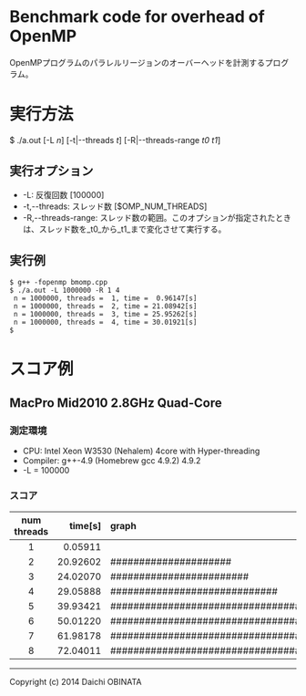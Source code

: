 Benchmark code for overhead of OpenMP
====

OpenMPプログラムのパラレルリージョンのオーバーヘッドを計測するプログラム。

# 実行方法

$ ./a.out \[-L _n_\] \[-t|--threads _t_\] \[-R|--threads-range _t0_ _t1_\]

## 実行オプション

* -L: 反復回数 [100000]
* -t,--threads: スレッド数 [$OMP\_NUM\_THREADS]
* -R,--threads-range: スレッド数の範囲。このオプションが指定されたときは、スレッド数を_t0_から_t1_まで変化させて実行する。

## 実行例

```sh:
$ g++ -fopenmp bmomp.cpp
$ ./a.out -L 1000000 -R 1 4
 n = 1000000, threads =  1, time =  0.96147[s]
 n = 1000000, threads =  2, time = 21.08942[s]
 n = 1000000, threads =  3, time = 25.95262[s]
 n = 1000000, threads =  4, time = 30.01921[s]
$
```

# スコア例

## MacPro Mid2010 2.8GHz Quad-Core

### 測定環境
* CPU: Intel Xeon W3530 (Nehalem) 4core with Hyper-threading
* Compiler: g++-4.9 (Homebrew gcc 4.9.2) 4.9.2
* -L = 100000

### スコア
| num threads | time[s]  | graph                                                                    |
|:-----------:|---------:|:-------------------------------------------------------------------------|
|  1          |  0.05911 |                                                                          |
|  2          | 20.92602 | #####################                                                    |
|  3          | 24.02070 | ########################                                                 |
|  4          | 29.05888 | #############################                                            |
|  5          | 39.93421 | ########################################                                 |
|  6          | 50.01220 | ##################################################                       |
|  7          | 61.98178 | ##############################################################           |
|  8          | 72.04011 | ######################################################################## |

----
Copyright (c) 2014 Daichi OBINATA

